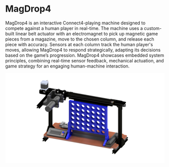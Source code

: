 # MagDrop4
MagDrop4 is an interactive Connect4-playing machine designed to compete against a human player in real-time. The machine uses a custom-built linear belt actuator with an electromagnet to pick up magnetic game pieces from a magazine, move to the chosen column, and release each piece with accuracy. Sensors at each column track the human player's moves, allowing MagDrop4 to respond strategically, adapting its decisions based on the game’s progression. MagDrop4 showcases embedded system principles, combining real-time sensor feedback, mechanical actuation, and game strategy for an engaging human-machine interaction.

![MagDrop4](Images_and_Videos/MagDrop4_Render_2.png)
